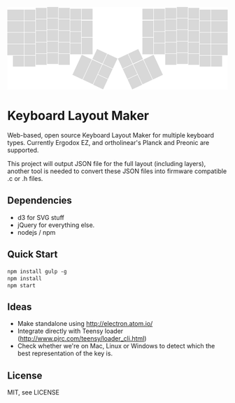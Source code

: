 ![ergodox](resources/ergodox.png)

# Keyboard Layout Maker
Web-based, open source Keyboard Layout Maker for multiple keyboard types.
Currently Ergodox EZ, and ortholinear's Planck and Preonic are supported.

This project will output JSON file for the full layout (including layers),
another tool is needed to convert these JSON files into firmware compatible .c or .h files. 

## Dependencies

- d3 for SVG stuff
- jQuery for everything else.
- nodejs / npm

## Quick Start

    npm install gulp -g
    npm install
    npm start

## Ideas

- Make standalone using http://electron.atom.io/
- Integrate directly with Teensy loader (http://www.pjrc.com/teensy/loader_cli.html)
- Check whether we're on Mac, Linux or Windows to detect which the best representation of the key is.

## License

MIT, see LICENSE